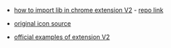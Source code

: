 - [how to import lib in chrome extension V2](https://medium.com/@otiai10/how-to-use-es6-import-with-chrome-extension-bd5217b9c978) - [repo link](https://github.com/otiai10/chrome-extension-es6-import)

- [original icon source](https://www.flaticon.com/free-icon/united-kingdom_197374?term=english&page=1&position=2&page=1&position=2&related_id=197374&origin=search)

- [official examples of extension V2](https://github.com/GoogleChrome/chrome-extensions-samples/tree/main/mv2-archive)

